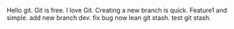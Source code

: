 Hello git.
Git is free.
I love Git.
Creating a new branch is quick.
Feature1 and simple.
add new branch dev.
fix bug
now lean git stash.
test git stash.

